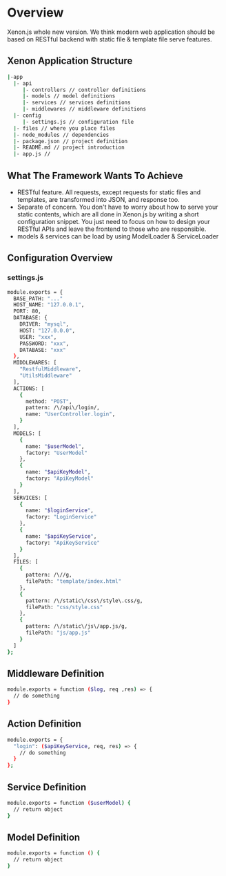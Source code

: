 # Overview

Xenon.js whole new version. We think modern web application should be based
on RESTful backend with static file & template file serve features.  

## Xenon Application Structure

```sh
|-app
  |- api
     |- controllers // controller definitions
     |- models // model definitions
     |- services // services definitions
     |- middlewares // middleware definitions
  |- config
     |- settings.js // configuration file
  |- files // where you place files
  |- node_modules // dependencies
  |- package.json // project definition
  |- README.md // project introduction
  |- app.js //
```

## What The Framework Wants To Achieve

- RESTful feature. All requests, except requests for static files and
  templates, are transformed into JSON, and response too.
- Separate of concern. You don't have to worry about how to serve your  
  static contents, which are all done in Xenon.js by writing a short configuration snippet. You just need to focus on how to design your RESTful APIs and leave the frontend to those who are responsible.
- models & services can be load by using ModelLoader & ServiceLoader

## Configuration Overview

### settings.js

```sh
module.exports = {
  BASE_PATH: "..."
  HOST_NAME: "127.0.0.1",
  PORT: 80,
  DATABASE: {
    DRIVER: "mysql",
    HOST: "127.0.0.0",
    USER: "xxx",
    PASSWORD: "xxx",
    DATABASE: "xxx"
  },
  MIDDLEWARES: [
    "RestfulMiddleware",
    "UtilsMiddleware"
  ],
  ACTIONS: [
    {
      method: "POST",
      pattern: /\/api\/login/,
      name: "UserController.login",
    }
  ],
  MODELS: [
    {
      name: "$userModel",
      factory: "UserModel"
    },
    {
      name: "$apiKeyModel",
      factory: "ApiKeyModel"
    }
  ],
  SERVICES: [
    {
      name: "$loginService",
      factory: "LoginService"
    },
    {
      name: "$apiKeyService",
      factory: "ApiKeyService"
    }
  ],
  FILES: [
    {
      pattern: /\//g,
      filePath: "template/index.html"
    },
    {
      pattern: /\/static\/css\/style\.css/g,
      filePath: "css/style.css"
    },
    {
      pattern: /\/static\/js\/app.js/g,
      filePath: "js/app.js"
    }
  ]
};
```

## Middleware Definition

```sh
module.exports = function ($log, req ,res) => {
  // do something
}
```

## Action Definition

```sh
module.exports = {
  "login": ($apiKeyService, req, res) => {
    // do something
  }
};
```

## Service Definition

```sh
module.exports = function ($userModel) {
  // return object
}
```

## Model Definition

```sh
module.exports = function () {
  // return object
}
```
